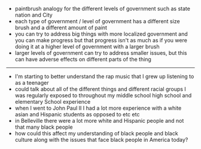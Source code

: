 - paintbrush analogy for the different levels of government such as state nation and City
- each type of government / level of government has a different size brush and a different amount of paint
- you can try to address big things with more localized government and you can make progress but that progress isn't as much as if you were doing it at a higher level of government with a larger brush
- larger levels of government can try to address smaller issues, but this can have adverse effects on different parts of the thing
---

- I'm starting to better understand the rap music that I grew up listening to as a teenager
- could talk about all of the different things and different racial groups I was regularly exposed to throughout my middle school high school and elementary School experience
- when I went to John Paul II I had a lot more experience with a white asian and Hispanic students as opposed to etc etc
- in Belleville there were a lot more white and Hispanic people and not that many black people
- how could this affect my understanding of black people and black culture along with the issues that face black people in America today?
